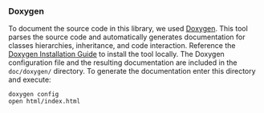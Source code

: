 ### Doxygen
To document the source code in this library, we used [Doxygen](https://www.doxygen.nl/index.html). This tool parses the source code and automatically generates documentation for classes hierarchies, inheritance, and code interaction. Reference the [Doxygen Installation Guide](https://www.doxygen.nl/manual/install.html) to install the tool locally. The Doxygen configuration file and the resulting documentation are included in the `doc/doxygen/` directory. To generate the documentation enter this directory and execute:

```
doxygen config
open html/index.html
```
